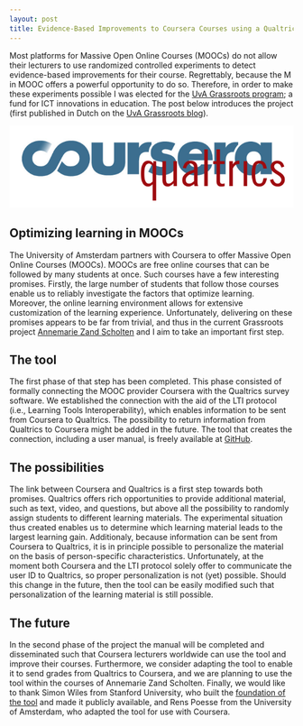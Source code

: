 ```yaml
---
layout: post
title: Evidence-Based Improvements to Coursera Courses using a Qualtrics Integration 
---
```


<style>
div {
    text-align: justify;
    text-justify: inter-word;
}
</style>

Most platforms for Massive Open Online Courses (MOOCs) do not allow their lecturers to use randomized controlled experiments to detect evidence-based improvements for their course. Regrettably, because the M in MOOC offers a powerful opportunity to do so. Therefore, in order to make these experiments possible I was elected for the [UvA Grassroots program](http://icto.uva.nl/icto-centraal/uva-grassroots/); a fund for ICT innovations in education. The post below introduces the project (first published in Dutch on the [UvA Grassroots blog](http://ict-innovatie.uva.nl/2016/01/27/coursera-qualtrics-een-lti-integratie-uit-de-frontlinie/)).

![CourseraQualtrics](/assets/courseraqualtrics.png)

## Optimizing learning in MOOCs
The University of Amsterdam partners with Coursera to offer Massive Open Online Courses (MOOCs). MOOCs are free online courses that can be followed by many students at once. Such courses have a few interesting promises. Firstly, the large number of students that follow those courses enable us to reliably investigate the factors that optimize learning. Moreover, the online learning environment allows for extensive customization of the learning experience. Unfortunately, delivering on these promises appears to be far from trivial, and thus in the current Grassroots project [Annemarie Zand Scholten](https://www.coursera.org/instructor/annemarie) and I aim to take an important first step.

## The tool
The first phase of that step has been completed. This phase consisted of formally connecting the MOOC provider Coursera with the Qualtrics survey software. We established the connection with the aid of the LTI protocol (i.e., Learning Tools Interoperability), which enables information to be sent from Coursera to Qualtrics. The possibility to return information from Qualtrics to Coursera might be added in the future. The tool that creates the connection, including a user manual, is freely available at [GitHub](https://github.com/renspoesse/qualtrics_lti_bridge).

## The possibilities
The link between Coursera and Qualtrics is a first step towards both promises. Qualtrics offers rich opportunities to provide additional material, such as text, video, and questions, but above all the possibility to randomly assign students to different learning materials. The experimental situation thus created enables us to determine which learning material leads to the largest learning gain. Additionaly, because information can be sent from Coursera to Qualtrics, it is in principle possible to personalize the material on the basis of person-specific characteristics. Unfortunately, at the moment both Coursera and the LTI protocol solely offer to communicate the user ID to Qualtrics, so proper personalization is not (yet) possible. Should this change in the future, then the tool can be easily modified such that personalization of the learning material is still possible.

## The future
In the second phase of the project the manual will be completed and disseminated such that Coursera lecturers worldwide can use the tool and improve their courses. Furthermore, we consider adapting the tool to enable it to send grades from Qualtrics to Coursera, and we are planning to use the tool within the courses of Annemarie Zand Scholten. Finally, we would like to thank Simon Wiles from Stanford University, who built the [foundation of the tool](https://github.com/cognitivesciencelearning/qualtrics_lti_bridge) and made it publicly available, and Rens Poesse from the University of Amsterdam, who adapted the tool for use with Coursera.